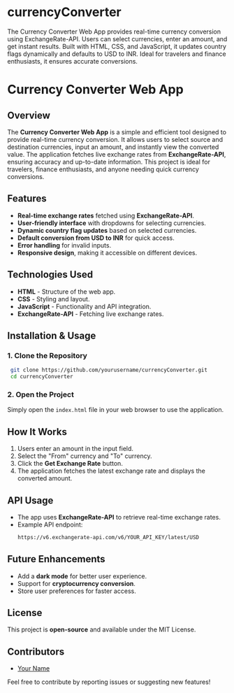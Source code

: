 # currencyConverter
The Currency Converter Web App provides real-time currency conversion using ExchangeRate-API. Users can select currencies, enter an amount, and get instant results. Built with HTML, CSS, and JavaScript, it updates country flags dynamically and defaults to USD to INR. Ideal for travelers and finance enthusiasts, it ensures accurate conversions.
# Currency Converter Web App

## Overview
The **Currency Converter Web App** is a simple and efficient tool designed to provide real-time currency conversion. It allows users to select source and destination currencies, input an amount, and instantly view the converted value. The application fetches live exchange rates from **ExchangeRate-API**, ensuring accuracy and up-to-date information. This project is ideal for travelers, finance enthusiasts, and anyone needing quick currency conversions.

## Features
- **Real-time exchange rates** fetched using **ExchangeRate-API**.
- **User-friendly interface** with dropdowns for selecting currencies.
- **Dynamic country flag updates** based on selected currencies.
- **Default conversion from USD to INR** for quick access.
- **Error handling** for invalid inputs.
- **Responsive design**, making it accessible on different devices.

## Technologies Used
- **HTML** - Structure of the web app.
- **CSS** - Styling and layout.
- **JavaScript** - Functionality and API integration.
- **ExchangeRate-API** - Fetching live exchange rates.

## Installation & Usage
### 1. Clone the Repository
```sh
 git clone https://github.com/yourusername/currencyConverter.git
 cd currencyConverter
```
### 2. Open the Project
Simply open the `index.html` file in your web browser to use the application.

## How It Works
1. Users enter an amount in the input field.
2. Select the "From" currency and "To" currency.
3. Click the **Get Exchange Rate** button.
4. The application fetches the latest exchange rate and displays the converted amount.

## API Usage
- The app uses **ExchangeRate-API** to retrieve real-time exchange rates.
- Example API endpoint:
  ```sh
  https://v6.exchangerate-api.com/v6/YOUR_API_KEY/latest/USD
  ```

## Future Enhancements
- Add a **dark mode** for better user experience.
- Support for **cryptocurrency conversion**.
- Store user preferences for faster access.

## License
This project is **open-source** and available under the MIT License.

## Contributors
- [Your Name](https://github.com/yourusername)

Feel free to contribute by reporting issues or suggesting new features!

